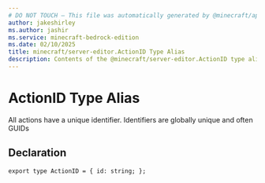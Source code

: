 ```yaml
---
# DO NOT TOUCH — This file was automatically generated by @minecraft/api-docs-generator, to report problems file an issue at https://github.com/Mojang/minecraft-scripting-libraries
author: jakeshirley
ms.author: jashir
ms.service: minecraft-bedrock-edition
ms.date: 02/10/2025
title: minecraft/server-editor.ActionID Type Alias
description: Contents of the @minecraft/server-editor.ActionID type alias.
---
```

# ActionID Type Alias

All actions have a unique identifier. Identifiers are globally unique and often GUIDs

## Declaration
`export type ActionID = {
    id: string;
};`
